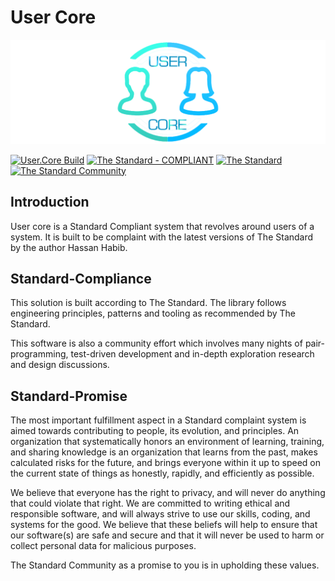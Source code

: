 # User Core

![User.Core](https://raw.githubusercontent.com/glhays/User.Core/main/User.Core/Resources/Img/uc_gitlogo.png)

[![User.Core Build](https://github.com/glhays/User.Core/actions/workflows/dotnet.yml/badge.svg)](https://github.com/glhays/User.Core/actions/workflows/dotnet.yml)
[![The Standard - COMPLIANT](https://img.shields.io/badge/The_Standard-COMPLIANT-2ea44f?style=default)](https://github.com/hassanhabib/The-Standard)
[![The Standard](https://img.shields.io/github/v/release/hassanhabib/The-Standard?filter=v2.10.0&style=default&label=Standard%20Version&color=2ea44f)](https://github.com/hassanhabib/The-Standard)
[![The Standard Community](https://img.shields.io/discord/934130100008538142?style=default&color=%237289da&label=The%20Standard%20Community&logo=Discord)](https://discord.gg/vdPZ7hS52X)

## Introduction
User core is a Standard Compliant system that revolves around users of a system. It is built to be complaint with the latest versions of The Standard by the author Hassan Habib.

## Standard-Compliance
This solution is built according to The Standard. The library follows engineering principles, patterns and tooling as recommended by The Standard.

This software is also a community effort which involves many nights of pair-programming, test-driven development and in-depth exploration research and design discussions.

## Standard-Promise
The most important fulfillment aspect in a Standard complaint system is aimed towards contributing to people, its evolution, and principles.
An organization that systematically honors an environment of learning, training, and sharing knowledge is an organization that learns from the past, makes calculated risks for the future, 
and brings everyone within it up to speed on the current state of things as honestly, rapidly, and efficiently as possible. 
 
We believe that everyone has the right to privacy, and will never do anything that could violate that right.
We are committed to writing ethical and responsible software, and will always strive to use our skills, coding, and systems for the good.
We believe that these beliefs will help to ensure that our software(s) are safe and secure and that it will never be used to harm or collect personal data for malicious purposes.
 
The Standard Community as a promise to you is in upholding these values.

